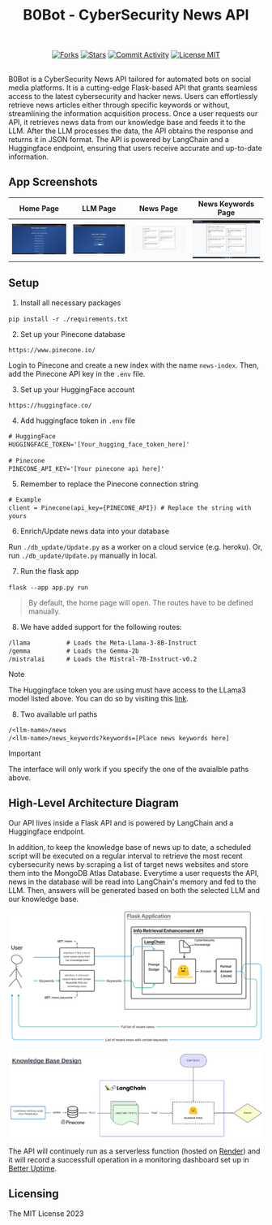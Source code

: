 <h1 align="center">B0Bot - CyberSecurity News API</h1>
<p align="center">
  <br/><br/>
  <a href="https://github.com/c2siorg/b0bot"><img src="https://img.shields.io/github/forks/c2siorg/b0bot?style=plastic" alt ="Forks"/></a>
  <a href="https://github.com/c2siorg/b0bot"><img src="https://img.shields.io/github/stars/c2siorg/b0bot?style=plastic" alt ="Stars"/></a>
  <a target="_blank" href="https://github.com/c2siorg/b0bot"><img src="https://img.shields.io/github/commit-activity/m/c2siorg/b0bot?style=plastic" alt="Commit Activity"/></a>
  <a href="https://github.com/hywax/mafl/blob/main/LICENSE"><img src="https://img.shields.io/github/license/c2siorg/b0bot?style=plastic" alt="License MIT"/></a>
  <br/><br/>
</p>
<p>
B0Bot is a CyberSecurity News API tailored for automated bots on social media platforms. It is a cutting-edge Flask-based API that grants seamless access to the latest cybersecurity and hacker news. Users can effortlessly retrieve news articles either through specific keywords or without, streamlining the information acquisition process.
Once a user requests our API, it retrieves news data from our knowledge base and feeds it to the LLM. After the LLM processes the data, the API obtains the response and returns it in JSON format. The API is powered by LangChain and a Huggingface endpoint, ensuring that users receive accurate and up-to-date information.
</p>


## App Screenshots

| Home Page | LLM Page | News Page | News Keywords Page |
| :--------:| :-------:| :---------:| :-----------------:|
| ![Home Page](assets/home.png) | ![LLM Page](assets/llm.png) | ![News Page](assets/news.png) | ![News Keywords Page](assets/news_keywords.png) |

## Setup
1. Install all necessary packages

`pip install -r ./requirements.txt`


2. Set up your Pinecone database
```
https://www.pinecone.io/
```
Login to Pinecone and create a new index with the name `news-index`. Then, add the Pinecone API key in the `.env` file.




3. Set up your HuggingFace account
```
https://huggingface.co/
```


4. Add huggingface token in `.env` file

```
# HuggingFace
HUGGINGFACE_TOKEN='[Your_hugging_face_token_here]'

# Pinecone
PINECONE_API_KEY='[Your pinecone api here]'
```


5. Remember to replace the Pinecone connection string

```
# Example
client = Pinecone(api_key={PINECONE_API}) # Replace the string with yours
```


6. Enrich/Update news data into your database

Run `./db_update/Update.py` as a worker on a cloud service (e.g. heroku).
Or, run `./db_update/Update.py` manually in local.


7. Run the flask app

`flask --app app.py run`

> By default, the home page will open. The routes have to be defined manually.


8. We have added support for the following routes:
```
/llama          # Loads the Meta-Llama-3-8B-Instruct
/gemma          # Loads the Gemma-2b
/mistralai      # Loads the Mistral-7B-Instruct-v0.2
``` 

> [!NOTE]
> The Huggingface token you are using must have access to the LLama3 model listed above.
> You can do so by visiting this [link](https://huggingface.co/meta-llama/Meta-Llama-3-8B-Instruct).


8. Two available url paths
```
/<llm-name>/news
/<llm-name>/news_keywords?keywords=[Place news keywords here]
```

> [!IMPORTANT]
> The interface will only work if you specify the one of the avaialble paths above.


## High-Level Architecture Diagram

Our API lives inside a Flask API and is powered by LangChain and a Huggingface endpoint. 

In addition, to keep the knowledge base of news up to date, a scheduled script will be executed on a regular interval to retrieve the most recent cybersecurity news by scraping a list of target news websites and store them into the MongoDB Atlas Database. Everytime a user requests the API, news in the database will be read into LangChain's memory and fed to the LLM. Then, answers will be generated based on both the selected LLM and our knowledge base.

![Architecture](assets/arch.png)

![Knowledge Base](assets/db_arch.png)


The API will continuely run as a serverless function (hosted on [Render](https://render.com/)) and it will record a successfull operation in a monitoring dashboard set up in [Better Uptime](https://betterstack.com/better-uptime).

## Licensing

The MIT License 2023